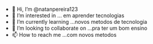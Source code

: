 - 👋 Hi, I’m @natanpereira123
- 👀 I’m interested in ... em aprender tecnologias 
- 🌱 I’m currently learning ...novos metodos de tecnologia 
- 💞️ I’m looking to collaborate on ...pra ter um bom ensino 
- 📫 How to reach me ...com novos metodos 

<!---
natanpereira123/natanpereira123 is a ✨ special ✨ repository because its `README.md` (this file) appears on your GitHub profile.
You can click the Preview link to take a look at your changes.
--->
